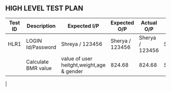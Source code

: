 ## HIGH LEVEL TEST PLAN

 | Test ID | Description           | Expected I/P                                   | Expected O/P    | Actual O/P      | Status    |
 |---------|-----------------------|------------------------------------------------|-----------------|-----------------|-----------|
 | HLR1    | LOGIN Id/Password     | Shreya / 123456                                | Sherya / 123456 | Sherya / 123456 | Success   |
 |         | Calculate BMR value | value of user heitght,weight,age & gender      | 824.68          | 824.68          | Success   |
 |
